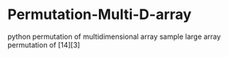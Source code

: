 # Permutation-Multi-D-array
python permutation of multidimensional array
sample large array permutation of [14][3]
